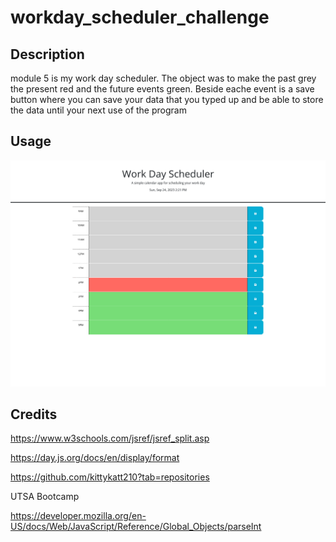 # workday_scheduler_challenge

## Description

module 5 is my work day scheduler.  The object was to make the past grey the present red and the future events green.  Beside eache event is a save button where you can save your data that you typed up and be able to store the data until your next use of the program

## Usage

![Alt text](<Work Day Scheduler.png>)


## Credits
https://www.w3schools.com/jsref/jsref_split.asp

https://day.js.org/docs/en/display/format

https://github.com/kittykatt210?tab=repositories

UTSA Bootcamp

https://developer.mozilla.org/en-US/docs/Web/JavaScript/Reference/Global_Objects/parseInt